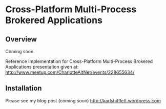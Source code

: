 # Cross-Platform Multi-Process Brokered Applications

## Overview
Coming soon.

Reference Implementation for Cross-Platform Multi-Process Brokered Applications presentation given at: http://www.meetup.com/CharlotteAltNet/events/228655634/

## Installation

Please see my blog post (coming soon) http://karlshifflett.wordpress.com

